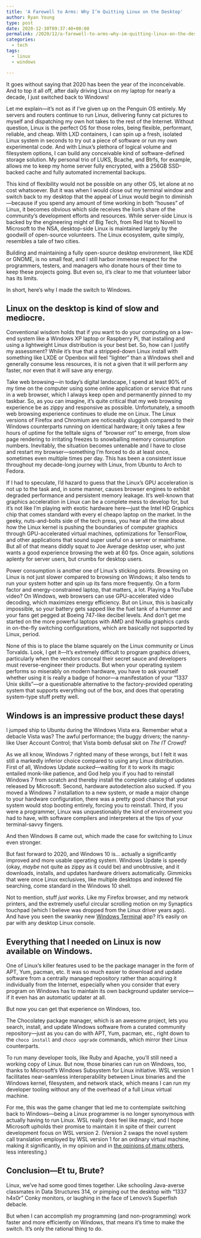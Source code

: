 ```yaml
---
title: 'A Farewell to Arms: Why I’m Quitting Linux on the Desktop'
author: Ryan Young
type: post
date: 2020-12-30T09:37:40+00:00
permalink: /2020/12/a-farewell-to-arms-why-im-quitting-linux-on-the-desktop/
categories:
  - tech
tags:
  - linux
  - windows

---
```

It goes without saying that 2020 has been the year of the inconceivable. And to top it all off, after daily driving Linux on my laptop for nearly a decade, I just switched back to Windows!

Let me explain—it&#8217;s not as if I&#8217;ve given up on the Penguin OS entirely. My servers and routers continue to run Linux, delivering funny cat pictures to myself and dispatching my own hot takes to the rest of the Internet. Without question, Linux is the perfect OS for those roles, being flexible, performant, reliable, and cheap. With LXD containers, I can spin up a fresh, isolated Linux system in seconds to try out a piece of software or run my own experimental code. And with Linux&#8217;s plethora of logical volume and filesystem options, I can build any conceivable kind of software-defined storage solution. My personal trio of LUKS, Bcache, and Btrfs, for example, allows me to keep my home server fully encrypted, with a 256GB SSD-backed cache and fully automated incremental backups.

This kind of flexibility would not be possible on any other OS, let alone at no cost whatsoever. But it was when I would close out my terminal window and switch back to my desktop that the appeal of Linux would begin to diminish—because if you spend any amount of time working in both &#8220;houses&#8221; of Linux, it becomes obvious which side receives the lion&#8217;s share of the community&#8217;s development efforts and resources. While server-side Linux is backed by the engineering might of Big Tech, from Red Hat to Novell to Microsoft to the NSA, desktop-side Linux is maintained largely by the goodwill of open-source volunteers. The Linux ecosystem, quite simply, resembles a tale of two cities.

Building and maintaining a fully open-source desktop environment, like KDE or GNOME, is no small feat, and I still harbor immense respect for the programmers, testers, and managers who donate hours of their time to keep these projects going. But even so, it&#8217;s clear to me that volunteer labor has its limits.

In short, here&#8217;s why I made the switch to Windows.

## Linux on the desktop is kind of slow and mediocre.

Conventional wisdom holds that if you want to do your computing on a low-end system like a Windows XP laptop or Raspberry Pi, that installing and using a lightweight Linux distribution is your best bet. So, how can I justify my assessment? While it&#8217;s true that a stripped-down Linux install with something like LXDE or Openbox will feel &#8220;lighter&#8221; than a Windows shell and generally consume less resources, it is not a given that it will perform any faster, nor even that it will save any energy.

Take web browsing—in today&#8217;s digital landscape, I spend at least 90% of my time on the computer using some online application or service that runs in a web browser, which I always keep open and permanently pinned to my taskbar. So, as you can imagine, it&#8217;s quite critical that my web browsing experience be as zippy and responsive as possible. Unfortunately, a smooth web browsing experience continues to elude me on Linux. The Linux versions of Firefox and Chromium are noticeably sluggish compared to their Windows counterparts running on identical hardware; it only takes a few hours of uptime for the telltale signs of &#8220;browser rot&#8221; to emerge, from slow page rendering to irritating freezes to snowballing memory consumption numbers. Inevitably, the situation becomes untenable and I have to close and restart my browser—something I&#8217;m forced to do at least once, sometimes even multiple times per day. This has been a consistent issue throughout my decade-long journey with Linux, from Ubuntu to Arch to Fedora.

If I had to speculate, I&#8217;d hazard to guess that the Linux&#8217;s GPU acceleration is not up to the task and, in some manner, causes browser engines to exhibit degraded performance and persistent memory leakage. It&#8217;s well-known that graphics acceleration in Linux can be a complete mess to develop for, but it&#8217;s not like I&#8217;m playing with exotic hardware here—just the Intel HD Graphics chip that comes standard with every el cheapo laptop on the market. In the geeky, nuts-and-bolts side of the tech press, you hear all the time about how the Linux kernel is pushing the boundaries of computer graphics through GPU-accelerated virtual machines, optimizations for TensorFlow, and other applications that sound super useful on a server or mainframe. But all of that means diddly squat to Joe Average desktop user, who just wants a good experience browsing the web at 60 fps. Once again, solutions aplenty for server users, but crumbs for desktop users.

Power consumption is another one of Linux&#8217;s sticking points. Browsing on Linux is not just slower compared to browsing on Windows; it also tends to run your system hotter and spin up its fans more frequently. On a form factor and energy-constrained laptop, that matters, a lot. Playing a YouTube video? On Windows, web browsers can use GPU-accelerated video decoding, which maximizes energy efficiency. But on Linux, this is basically impossible, so your battery gets sapped like the fuel tank of a Hummer and your fans get pegged at Boeing 747-like decibel levels. And don&#8217;t get me started on the more powerful laptops with AMD and Nvidia graphics cards in on-the-fly switching configurations, which are basically not supported by Linux, period.

None of this is to place the blame squarely on the Linux community or Linus Torvalds. Look, I get it—It&#8217;s extremely difficult to program graphics drivers, particularly when the vendors conceal their secret sauce and developers must reverse-engineer their products. But when your operating system performs so miserably on modern hardware, you have to ask yourself whether using it is really a badge of honor—a manifestation of your &#8220;1337 Unix skills&#8221;—or a questionable alternative to the factory-provided operating system that supports everything out of the box, and does that operating system-type stuff pretty well.

## Windows is an impressive product these days!

I jumped ship to Ubuntu during the Windows Vista era. Remember what a debacle Vista was? The awful performance; the buggy drivers; the nanny-like User Account Control; that Vista bomb defusal skit on _The IT Crowd_?

As we all know, Windows 7 righted many of these wrongs, but I felt it was still a markedly inferior choice compared to using any Linux distribution. First of all, Windows Update _sucked_—waiting for it to work its magic entailed monk-like patience, and God help you if you had to reinstall Windows 7 from scratch and thereby install the complete catalog of updates released by Microsoft. Second, hardware autodetection also sucked. If you moved a Windows 7 installation to a new system, or made a major change to your hardware configuration, there was a pretty good chance that your system would stop booting entirely, forcing you to reinstall. Third, if you were a programmer, Linux was unquestionably the kind of environment you had to have, with software compilers and interpreters at the tips of your terminal-savvy fingers.

And then Windows 8 came out, which made the case for switching to Linux even stronger.

But fast forward to 2020, and Windows 10 is&#8230; actually a significantly improved and more usable operating system. Windows Update is speedy (okay, _maybe_ not quite as zippy as it could be) and unobtrusive, and it downloads, installs, and updates hardware drivers automatically. Gimmicks that were once Linux exclusives, like multiple desktops and indexed file searching, come standard in the Windows 10 shell.

Not to mention, stuff _just works_. Like my Firefox browser, and my network printers, and the extremely useful circular scrolling motion on my Synaptics touchpad (which I believe was dropped from the Linux driver years ago). And have you seen the swanky new [Windows Terminal](https://docs.microsoft.com/en-us/windows/terminal/) app? It&#8217;s easily on par with any desktop Linux console.

## Everything that I needed on Linux is now available on Windows.

One of Linux&#8217;s killer features used to be the package manager in the form of APT, Yum, pacman, etc. It was so much easier to download and update software from a centrally managed repository rather than acquiring it individually from the Internet, especially when you consider that every program on Windows has to maintain its own background updater service—if it even has an automatic updater at all.

But now you can get that experience on Windows, too.

The Chocolatey package manager, which is an awesome project, lets you search, install, and update Windows software from a curated community repository—just as you can do with APT, Yum, pacman, etc., right down to the `choco install` and `choco upgrade` commands, which mirror their Linux counterparts.

To run many developer tools, like Ruby and Apache, you&#8217;ll still need a working copy of Linux. But now, those binaries can run on Windows, too, thanks to Microsoft&#8217;s Windows Subsystem for Linux initiative. WSL version 1 facilitates near-seamless interoperability between Linux binaries and the Windows kernel, filesystem, and network stack, which means I can run my developer tooling without any of the overhead of a full Linux virtual machine.

For me, this was the game changer that led me to contemplate switching back to Windows—being a Linux programmer is no longer synonymous with actually having to run Linux. WSL really does feel like magic, and I hope Microsoft upholds their promise to maintain it in spite of their current development focus on WSL version 2. (Version 2 swaps the novel system call translation employed by WSL version 1 for an ordinary virtual machine, making it significantly, in my opinion and in [the opinions of many others](https://github.com/microsoft/WSL/discussions/4022), less interesting.)

## Conclusion—Et tu, Brute?

Linux, we&#8217;ve had some good times together. Like schooling Java-averse classmates in Data Structures 314, or pimping out the desktop with &#8220;1337 h4x0r&#8221; Conky monitors, or laughing in the face of Lenovo&#8217;s Superfish debacle.

But when I can accomplish my programming (and non-programming) work faster and more efficiently on Windows, that means it&#8217;s time to make the switch. It&#8217;s only the rational thing to do.